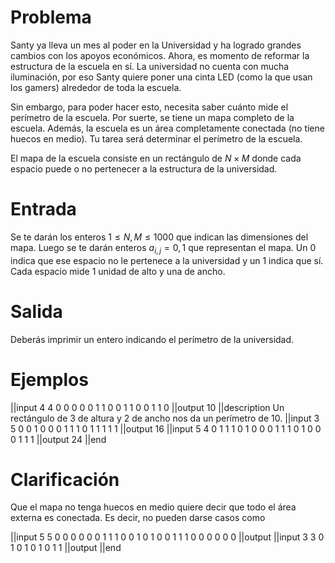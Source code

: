 # Problema

Santy ya lleva un mes al poder en la Universidad y ha logrado grandes cambios con los apoyos económicos. Ahora, es momento de reformar la estructura de la escuela en sí. La universidad no cuenta con mucha iluminación, por eso Santy quiere poner una cinta LED (como la que usan los gamers) alrededor de toda la escuela.

Sin embargo, para poder hacer esto, necesita saber cuánto mide el perímetro de la escuela. Por suerte, se tiene un mapa completo de la escuela. Además, la escuela es un área completamente conectada (no tiene huecos en medio). Tu tarea será determinar el perímetro de la escuela.

El mapa de la escuela consiste en un rectángulo de $N \times M$ donde cada espacio puede o no pertenecer a la estructura de la universidad.

# Entrada

Se te darán los enteros $1 \leq N, M \leq 1000$ que indican las dimensiones del mapa. Luego se te darán enteros $a_{i, j} = 0, 1$ que representan el mapa. Un 0 indica que ese espacio no le pertenece a la universidad y un 1 indica que sí. Cada espacio mide 1 unidad de alto y una de ancho.

# Salida

Deberás imprimir un entero indicando el perímetro de la universidad.

# Ejemplos

||input
4 4
0 0 0 0
0 1 1 0
0 1 1 0
0 1 1 0
||output
10
||description
Un rectángulo de 3 de altura y 2 de ancho nos da un perímetro de 10.
||input
3 5
0 0 1 0 0
0 1 1 1 0
1 1 1 1 1
||output
16
||input
5 4
0 1 1 1
0 1 0 0
0 1 1 1
0 1 0 0
0 1 1 1
||output
24
||end

# Clarificación

Que el mapa no tenga huecos en medio quiere decir que todo el área externa es conectada. Es decir, no pueden darse casos como

||input
5 5
0 0 0 0 0
0 1 1 1 0
0 1 0 1 0
0 1 1 1 0 
0 0 0 0 0
||output
||input
3 3
0 1 0
1 0 1 
0 1 1 
||output
||end
